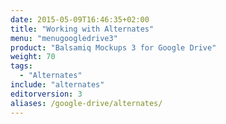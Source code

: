 ```yaml
---
date: 2015-05-09T16:46:35+02:00
title: "Working with Alternates"
menu: "menugoogledrive3"
product: "Balsamiq Mockups 3 for Google Drive"
weight: 70
tags:
  - "Alternates"
include: "alternates"
editorversion: 3
aliases: /google-drive/alternates/
---
```

